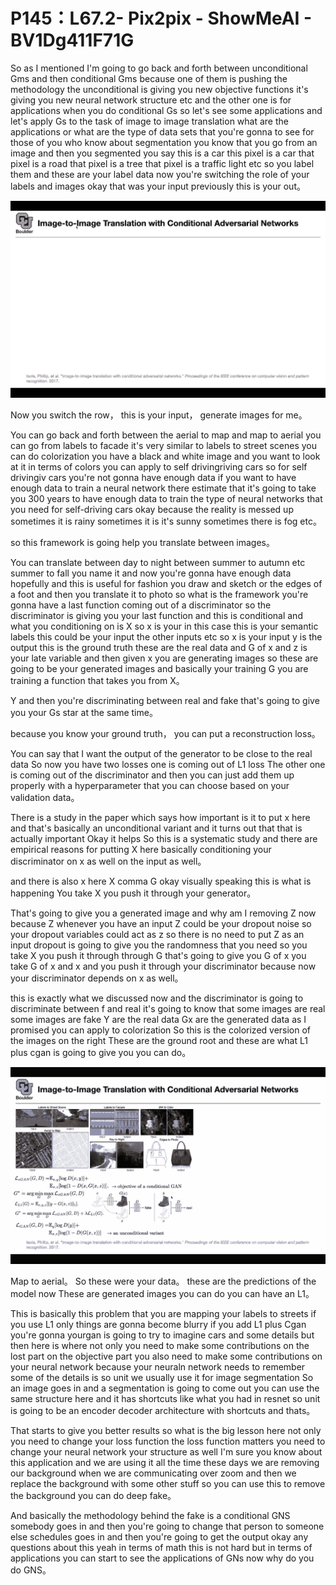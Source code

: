 # P145：L67.2- Pix2pix - ShowMeAI - BV1Dg411F71G

So as I mentioned I'm going to go back and forth between unconditional Gms and then conditional Gms because one of them is pushing the methodology the unconditional is giving you new objective functions it's giving you new neural network structure etc and the other one is for applications when you do conditional Gs so let's see some applications and let's apply Gs to the task of image to image translation what are the applications or what are the type of data sets that you're gonna to see for those of you who know about segmentation you know that you go from an image and then you segmented you say this is a car this pixel is a car that pixel is a road that pixel is a tree that pixel is a traffic light etc so you label them and these are your label data now you're switching the role of your labels and images okay that was your input previously this is your out。



![](img/2b0ec78338fc6fcfb239a3379d243b9a_1.png)

Now you switch the row， this is your input， generate images for me。

 You can go back and forth between the aerial to map and map to aerial you can go from labels to facade it's very similar to labels to street scenes you can do colorization you have a black and white image and you want to look at it in terms of colors you can apply to self drivingriving cars so for self drivingiv cars you're not gonna have enough data if you want to have enough data to train a neural network there estimate that it's going to take you 300 years to have enough data to train the type of neural networks that you need for self-driving cars okay because the reality is messed up sometimes it is rainy sometimes it is it's sunny sometimes there is fog etc。

 so this framework is going help you translate between images。

You can translate between day to night between summer to autumn etc summer to fall you name it and now you're gonna have enough data hopefully and this is useful for fashion you draw and sketch or the edges of a foot and then you translate it to photo so what is the framework you're gonna have a last function coming out of a discriminator so the discriminator is giving you your last function and this is conditional and what you conditioning on is X so x is your in this case this is your semantic labels this could be your input the other inputs etc so x is your input y is the output this is the ground truth these are the real data and G of x and z is your late variable and then given x you are generating images so these are going to be your generated images and basically your training G you are training a function that takes you from X。

Y and then you're discriminating between real and fake that's going to give you your Gs star at the same time。

 because you know your ground truth， you can put a reconstruction loss。

 You can say that I want the output of the generator to be close to the real data So now you have two losses one is coming out of L1 loss The other one is coming out of the discriminator and then you can just add them up properly with a hyperparameter that you can choose based on your validation data。

 There is a study in the paper which says how important is it to put x here and that's basically an unconditional variant and it turns out that that is actually important Okay it helps So this is a systematic study and there are empirical reasons for putting X here basically conditioning your discriminator on x as well on the input as well。

 and there is also x here X comma G okay visually speaking this is what is happening You take X you push it through your generator。

That's going to give you a generated image and why am I removing Z now because Z whenever you have an input Z could be your dropout noise so your dropout variables could act as z so there is no need to put Z as an input dropout is going to give you the randomness that you need so you take X you push it through through G that's going to give you G of x you take G of x and x and you push it through your discriminator because now your discriminator depends on x as well。

 this is exactly what we discussed now and the discriminator is going to discriminate between f and real it's going to know that some images are real some images are fake Y are the real data Gx are the generated data as I promised you can apply to colorization So this is the colorized version of the images on the right These are the ground root and these are what L1 plus cgan is going to give you you can do。



![](img/2b0ec78338fc6fcfb239a3379d243b9a_3.png)

Map to aerial。 So these were your data。 these are the predictions of the model now These are generated images you can do you can have an L1。

 This is basically this problem that you are mapping your labels to streets if you use L1 only things are gonna become blurry if you add L1 plus Cgan you're gonna yourgan is going to try to imagine cars and some details but then here is where not only you need to make some contributions on the lost part on the objective part you also need to make some contributions on your neural network because your neuraln network needs to remember some of the details is so unit we usually use it for image segmentation So an image goes in and a segmentation is going to come out you can use the same structure here and it has shortcuts like what you had in resnet so unit is going to be an encoder decoder architecture with shortcuts and thats。

That starts to give you better results so what is the big lesson here not only you need to change your loss function the loss function matters you need to change your neural network your structure as well I'm sure you know about this application and we are using it all the time these days we are removing our background when we are communicating over zoom and then we replace the background with some other stuff so you can use this to remove the background you can do deep fake。

And basically the methodology behind the fake is a conditional GNS somebody goes in and then you're going to change that person to someone else schedules goes in and then you're going to get the output okay any questions about this yeah in terms of math this is not hard but in terms of applications you can start to see the applications of GNs now why do you do GNS。

